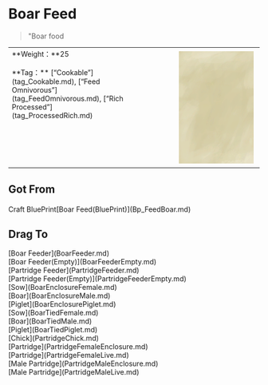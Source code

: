 # Boar Feed  
> "Boar food  
  
<table class="table table-bordered" data-toggle="table"  data-show-header="false"><thead style="display:none"><tr ><th  style="width:50%;text-align:left;vertical-align:top;"  >title</th><th  style="width:50%;text-align:left;vertical-align:top;"  ></th></tr></thead><tr ><td  style="width:50%;text-align:left;vertical-align:top;"  >**Weight：**25<br><br>**Tag：**	[“Cookable”](tag_Cookable.md), [“Feed Omnivorous”](tag_FeedOmnivorous.md), [“Rich Processed”](tag_ProcessedRich.md)</td><td  style="width:50%;text-align:left;vertical-align:top;"  ><div style="float:right; margin:5px"><div class="gamecard" style="width:150px; height:225px;"><a href="FeedBoar.md" style="color:black"><img class="bg" decoding="async" src="Sprite/BG_SandTop.png" href="a.md" style="max-width:150px;max-height:225px;"><img decoding="async" src="Sprite/GastricPellet.png" class="cardimageNoBack" style="transform: translate(-50%, 0%) scale(0.4398826979472141);"><span style="font-size: 25px;">Boar Feed</span></a></div></div></td></tr></tbody></table>  
  
## Got From  
<div style="display:inline-block"><div class="gamedatalist" style="text-align:left;min-width:200px;min-height:0px;"><div style="display:inline-block"><div style="display:inline-block;vertical-align:middle;">Craft BluePrint</div><div style="display:inline-block;vertical-align:middle;">[Boar Feed(BluePrint)](Bp_FeedBoar.md)</div></div></div></div>  
  
## Drag To  
<div style="display:inline-block"><div class="gamedatalist" style="text-align:left;min-width:100px;min-height:0px;">[Boar Feeder](BoarFeeder.md)</div><div class="gamedatalist" style="text-align:left;min-width:100px;min-height:0px;">[Boar Feeder(Empty)](BoarFeederEmpty.md)</div><div class="gamedatalist" style="text-align:left;min-width:100px;min-height:0px;">[Partridge Feeder](PartridgeFeeder.md)</div><div class="gamedatalist" style="text-align:left;min-width:100px;min-height:0px;">[Partridge Feeder(Empty)](PartridgeFeederEmpty.md)</div><div class="gamedatalist" style="text-align:left;min-width:100px;min-height:0px;">[Sow](BoarEnclosureFemale.md)</div><div class="gamedatalist" style="text-align:left;min-width:100px;min-height:0px;">[Boar](BoarEnclosureMale.md)</div><div class="gamedatalist" style="text-align:left;min-width:100px;min-height:0px;">[Piglet](BoarEnclosurePiglet.md)</div><div class="gamedatalist" style="text-align:left;min-width:100px;min-height:0px;">[Sow](BoarTiedFemale.md)</div><div class="gamedatalist" style="text-align:left;min-width:100px;min-height:0px;">[Boar](BoarTiedMale.md)</div><div class="gamedatalist" style="text-align:left;min-width:100px;min-height:0px;">[Piglet](BoarTiedPiglet.md)</div><div class="gamedatalist" style="text-align:left;min-width:100px;min-height:0px;">[Chick](PartridgeChick.md)</div><div class="gamedatalist" style="text-align:left;min-width:100px;min-height:0px;">[Partridge](PartridgeFemaleEnclosure.md)</div><div class="gamedatalist" style="text-align:left;min-width:100px;min-height:0px;">[Partridge](PartridgeFemaleLive.md)</div><div class="gamedatalist" style="text-align:left;min-width:100px;min-height:0px;">[Male Partridge](PartridgeMaleEnclosure.md)</div><div class="gamedatalist" style="text-align:left;min-width:100px;min-height:0px;">[Male Partridge](PartridgeMaleLive.md)</div></div>  
  


<script>document.title="Boar Feed - Card Survival Wiki";</script>